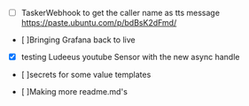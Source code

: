 
- [ ] TaskerWebhook to get the caller name as tts message https://paste.ubuntu.com/p/bdBsK2dFmd/

- [ ]Bringing Grafana back to live 
 
- [x] testing Ludeeus youtube Sensor with the new async handle 
 
- [ ]secrets for some value templates 
 
- [ ]Making more readme.md's
 
  
